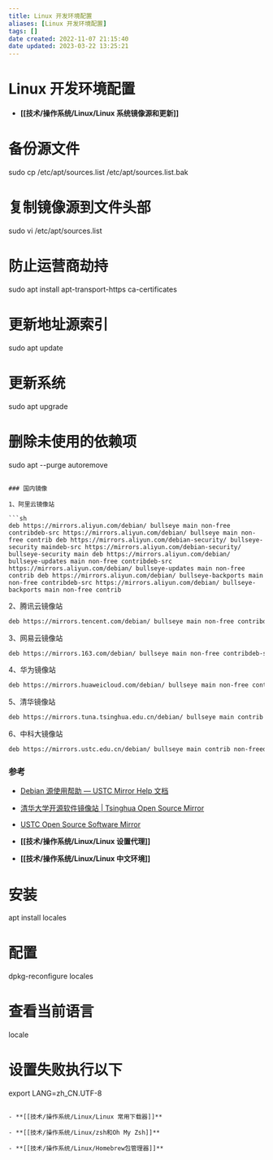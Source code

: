 ```yaml
---
title: Linux 开发环境配置
aliases: [Linux 开发环境配置]
tags: []
date created: 2022-11-07 21:15:40
date updated: 2023-03-22 13:25:21
---
```


# Linux 开发环境配置

- **[[技术/操作系统/Linux/Linux 系统镜像源和更新]]**
# 备份源文件
sudo cp /etc/apt/sources.list /etc/apt/sources.list.bak
# 复制镜像源到文件头部
sudo vi /etc/apt/sources.list
# 防止运营商劫持
sudo apt install apt-transport-https ca-certificates
# 更新地址源索引
sudo apt update
# 更新系统
sudo apt upgrade
# 删除未使用的依赖项
sudo apt --purge autoremove
```

### 国内镜像

1、阿里云镜像站

```sh
deb https://mirrors.aliyun.com/debian/ bullseye main non-free contribdeb-src https://mirrors.aliyun.com/debian/ bullseye main non-free contrib deb https://mirrors.aliyun.com/debian-security/ bullseye-security maindeb-src https://mirrors.aliyun.com/debian-security/ bullseye-security main deb https://mirrors.aliyun.com/debian/ bullseye-updates main non-free contribdeb-src https://mirrors.aliyun.com/debian/ bullseye-updates main non-free contrib deb https://mirrors.aliyun.com/debian/ bullseye-backports main non-free contribdeb-src https://mirrors.aliyun.com/debian/ bullseye-backports main non-free contrib
```

2、腾讯云镜像站

```sh
deb https://mirrors.tencent.com/debian/ bullseye main non-free contribdeb-src https://mirrors.tencent.com/debian/ bullseye main non-free contrib deb https://mirrors.tencent.com/debian-security/ bullseye-security maindeb-src https://mirrors.tencent.com/debian-security/ bullseye-security main deb https://mirrors.tencent.com/debian/ bullseye-updates main non-free contribdeb-src https://mirrors.tencent.com/debian/ bullseye-updates main non-free contrib deb https://mirrors.tencent.com/debian/ bullseye-backports main non-free contribdeb-src https://mirrors.tencent.com/debian/ bullseye-backports main non-free contrib
```

3、网易云镜像站

```sh
deb https://mirrors.163.com/debian/ bullseye main non-free contribdeb-src https://mirrors.163.com/debian/ bullseye main non-free contrib deb https://mirrors.163.com/debian-security/ bullseye-security maindeb-src https://mirrors.163.com/debian-security/ bullseye-security main deb https://mirrors.163.com/debian/ bullseye-updates main non-free contribdeb-src https://mirrors.163.com/debian/ bullseye-updates main non-free contrib deb https://mirrors.163.com/debian/ bullseye-backports main non-free contribdeb-src https://mirrors.163.com/debian/ bullseye-backports main non-free contrib
```

4、华为镜像站

```sh
deb https://mirrors.huaweicloud.com/debian/ bullseye main non-free contribdeb-src https://mirrors.huaweicloud.com/debian/ bullseye main non-free contrib deb https://mirrors.huaweicloud.com/debian-security/ bullseye-security maindeb-src https://mirrors.huaweicloud.com/debian-security/ bullseye-security main deb https://mirrors.huaweicloud.com/debian/ bullseye-updates main non-free contribdeb-src https://mirrors.huaweicloud.com/debian/ bullseye-updates main non-free contrib deb https://mirrors.huaweicloud.com/debian/ bullseye-backports main non-free contribdeb-src https://mirrors.huaweicloud.com/debian/ bullseye-backports main non-free contrib
```

5、清华镜像站

```sh
deb https://mirrors.tuna.tsinghua.edu.cn/debian/ bullseye main contrib non-freedeb-src https://mirrors.tuna.tsinghua.edu.cn/debian/ bullseye main contrib non-free deb https://mirrors.tuna.tsinghua.edu.cn/debian/ bullseye-updates main contrib non-freedeb-src https://mirrors.tuna.tsinghua.edu.cn/debian/ bullseye-updates main contrib non-free deb https://mirrors.tuna.tsinghua.edu.cn/debian/ bullseye-backports main contrib non-freedeb-src https://mirrors.tuna.tsinghua.edu.cn/debian/ bullseye-backports main contrib non-free deb https://mirrors.tuna.tsinghua.edu.cn/debian-security bullseye-security main contrib non-freedeb-src https://mirrors.tuna.tsinghua.edu.cn/debian-security bullseye-security main contrib non-free
```

6、中科大镜像站

```sh
deb https://mirrors.ustc.edu.cn/debian/ bullseye main contrib non-freedeb-src https://mirrors.ustc.edu.cn/debian/ bullseye main contrib non-free deb https://mirrors.ustc.edu.cn/debian/ bullseye-updates main contrib non-freedeb-src https://mirrors.ustc.edu.cn/debian/ bullseye-updates main contrib non-free deb https://mirrors.ustc.edu.cn/debian/ bullseye-backports main contrib non-freedeb-src https://mirrors.ustc.edu.cn/debian/ bullseye-backports main contrib non-free deb https://mirrors.ustc.edu.cn/debian-security/ bullseye-security main contrib non-freedeb-src https://mirrors.ustc.edu.cn/debian-security/ bullseye-security main contrib non-free
```

### 参考

- [Debian 源使用帮助 — USTC Mirror Help 文档](https://mirrors.ustc.edu.cn/help/debian.html)
- [清华大学开源软件镜像站 | Tsinghua Open Source Mirror](https://mirrors.tuna.tsinghua.edu.cn/)
- [USTC Open Source Software Mirror](https://mirrors.ustc.edu.cn/)

- **[[技术/操作系统/Linux/Linux 设置代理]]**

- **[[技术/操作系统/Linux/Linux 中文环境]]**
# 安装
apt install locales
# 配置
dpkg-reconfigure locales
# 查看当前语言
locale
# 设置失败执行以下
export LANG=zh_CN.UTF-8
```

- **[[技术/操作系统/Linux/Linux 常用下载器]]**

- **[[技术/操作系统/Linux/zsh和Oh My Zsh]]**

- **[[技术/操作系统/Linux/Homebrew包管理器]]**
